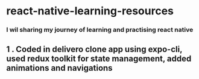 # react-native-learning-resources 


### I wil sharing my journey of learning and practising react native

## 1 . Coded in delivero clone app using expo-cli, used redux toolkit for state management, added animations and navigations
